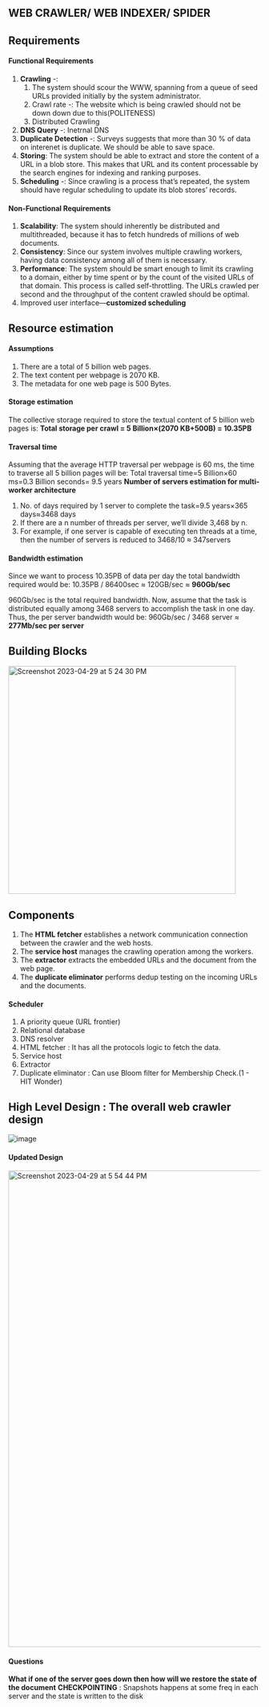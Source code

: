 ## WEB CRAWLER/ WEB INDEXER/ SPIDER

## Requirements
#### Functional Requirements
1. __Crawling__ -:
    1. The system should scour the WWW, spanning from a queue of seed URLs provided initially by the system administrator.
    2. Crawl rate -: The website which is being crawled should not be down down due to this(POLITENESS)
    3. Distributed Crawling
2. __DNS Query__ -: Inetrnal DNS
3. __Duplicate Detection__ -: Surveys suggests that more than 30 % of data on interenet is duplicate. We should be able to save space.
4. __Storing__: The system should be able to extract and store the content of a URL in a blob store. This makes that URL and its content processable by the search engines for indexing and ranking purposes.
5. __Scheduling__ -: Since crawling is a process that’s repeated, the system should have regular scheduling to update its blob stores’ records.

#### Non-Functional Requirements
1. __Scalability__: The system should inherently be distributed and multithreaded, because it has to fetch hundreds of millions of web documents.
2. __Consistency__: Since our system involves multiple crawling workers, having data consistency among all of them is necessary.
3. __Performance__: The system should be smart enough to limit its crawling to a domain, either by time spent or by the count of the visited URLs of that domain. This process is called self-throttling. The URLs crawled per second and the throughput of the content crawled should be optimal.
4. Improved user interface—__customized scheduling__


## Resource estimation
#### Assumptions
1. There are a total of 5 billion web pages.
2. The text content per webpage is 2070 KB.
3. The metadata for one web page is 500 Bytes.

#### Storage estimation
The collective storage required to store the textual content of 5 billion web pages is:
**Total storage per crawl = 5 Billion×(2070 KB+500B) = 10.35PB**

#### Traversal time
Assuming that the average HTTP traversal per webpage is 60 ms, the time to traverse all 5 billion pages will be:
Total traversal time=5 Billion×60 ms=0.3 Billion seconds= 9.5 years
**Number of servers estimation for multi-worker architecture**
1. No. of days required by 1 server to complete the task=9.5 years×365 days≈3468 days
2. If there are a n number of threads per server, we’ll divide 3,468 by n. 
3. For example, if one server is capable of executing ten threads at a time, then the number of servers is reduced to 3468/10 ≈ 347servers

#### Bandwidth estimation
Since we want to process 10.35PB of data per day the total bandwidth required would be:
10.35PB / 86400sec ≈ 120GB/sec ≈ **960Gb/sec**

960Gb/sec is the total required bandwidth. Now, assume that the task is distributed equally among 
3468 servers to accomplish the task in one day. Thus, the per server bandwidth would be:
960Gb/sec / 3468 server ≈ **277Mb/sec per server**

## Building Blocks
<img width="454" alt="Screenshot 2023-04-29 at 5 24 30 PM" src="https://user-images.githubusercontent.com/22426280/235301139-54404118-1891-4041-b102-bba6aef9d4f0.png">

## Components
1. The __HTML fetcher__ establishes a network communication connection between the crawler and the web hosts.
2. The __service host__ manages the crawling operation among the workers.
3. The __extractor__ extracts the embedded URLs and the document from the web page.
4. The __duplicate eliminator__ performs dedup testing on the incoming URLs and the documents.

#### Scheduler
1. A priority queue (URL frontier)
2. Relational database
3. DNS resolver
4. HTML fetcher : It has all the protocols logic to fetch the data.
5. Service host
6. Extractor
7. Duplicate eliminator : Can use Bloom filter for Membership Check.(1 - HIT Wonder)

## High Level Design : The overall web crawler design
![image](https://user-images.githubusercontent.com/22426280/235302125-3e9d0c28-57b7-4231-bf3b-84f7cd98c13a.png)
#### Updated Design 
<img width="949" alt="Screenshot 2023-04-29 at 5 54 44 PM" src="https://user-images.githubusercontent.com/22426280/235302404-8773b586-732c-42b3-9dbd-e3e1857d1828.png">

#### Questions
**What if one of the server goes down then how will we restore the state of the document**
__CHECKPOINTING__ : Snapshots happens at some freq in each server and the state is written to the disk


